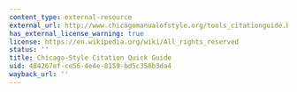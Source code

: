 ```yaml
---
content_type: external-resource
external_url: http://www.chicagomanualofstyle.org/tools_citationguide.html
has_external_license_warning: true
license: https://en.wikipedia.org/wiki/All_rights_reserved
status: ''
title: Chicago-Style Citation Quick Guide
uid: 484267ef-ce56-4e4e-8159-bd5c358b3da4
wayback_url: ''
---
```

